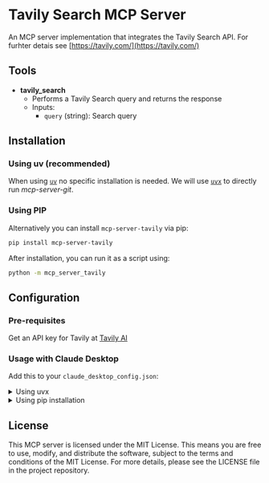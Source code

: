 # Tavily Search MCP Server

An MCP server implementation that integrates the Tavily Search API.
For furhter detais see [https://tavily.com/](https://tavily.com/)


## Tools

- **tavily_search**
  - Performs a Tavily Search query and returns the response
  - Inputs:
    - `query` (string): Search query

## Installation

### Using uv (recommended)

When using [`uv`](https://docs.astral.sh/uv/) no specific installation is needed. We will
use [`uvx`](https://docs.astral.sh/uv/guides/tools/) to directly run *mcp-server-git*.

### Using PIP

Alternatively you can install `mcp-server-tavily` via pip:

```bash
pip install mcp-server-tavily
```

After installation, you can run it as a script using:

```bash
python -m mcp_server_tavily
```


## Configuration

### Pre-requisites
Get an API key for Tavily at [Tavily AI](https://tavily.com/)

### Usage with Claude Desktop
Add this to your `claude_desktop_config.json`:

<details>
<summary>Using uvx</summary>

```json
"mcpServers": {
  "tavily": {
    "command": "uvx",
    "args": ["mcp-server-tavily"],
      "env": {
        "TAVILY_API_KEY": "YOUR_API_KEY_HERE"
      }
  }
}
```
</details>



<details>
<summary>Using pip installation</summary>

```json
"mcpServers": {
  "tavily": {
    "command": "python",
    "args": ["-m", "mcp_server_tavily"]
  }
}
```
</details>

## License

This MCP server is licensed under the MIT License.
This means you are free to use, modify, and distribute the software, subject to the terms and conditions of the MIT License.
For more details, please see the LICENSE file in the project repository.
